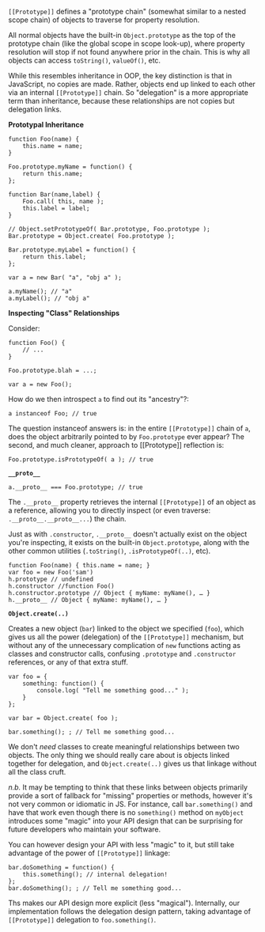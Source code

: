 `[[Prototype]]` defines a "prototype chain" (somewhat similar to a nested scope chain) of objects to traverse for property resolution.

All normal objects have the built-in `Object.prototype` as the top of the prototype chain (like the global scope in scope look-up), where property resolution will stop if not found anywhere prior in the chain. This is why all objects can access `toString()`, `valueOf()`, etc.

While this resembles inheritance in OOP, the key distinction is that in JavaScript, no copies are made. Rather, objects end up linked to each other via an internal `[[Prototype]]` chain. So "delegation" is a more appropriate term than inheritance, because these relationships are not copies but delegation links.

**Prototypal Inheritance**

	function Foo(name) {
		this.name = name;
	}

	Foo.prototype.myName = function() {
		return this.name;
	};

	function Bar(name,label) {
		Foo.call( this, name );
		this.label = label;
	}

	// Object.setPrototypeOf( Bar.prototype, Foo.prototype );
	Bar.prototype = Object.create( Foo.prototype );

	Bar.prototype.myLabel = function() {
		return this.label;
	};

	var a = new Bar( "a", "obj a" );

	a.myName(); // "a"
	a.myLabel(); // "obj a"

**Inspecting "Class" Relationships**

Consider:

	function Foo() {
		// ...
	}

	Foo.prototype.blah = ...;

	var a = new Foo();

How do we then introspect `a` to find out its "ancestry"?:

	a instanceof Foo; // true

The question instanceof answers is: in the entire `[[Prototype]]` chain of `a`, does the object arbitrarily pointed to by `Foo.prototype` ever appear? The second, and much cleaner, approach to [[Prototype]] reflection is:

	Foo.prototype.isPrototypeOf( a ); // true

**`__proto__`**

	a.__proto__ === Foo.prototype; // true

The `.__proto__` property retrieves the internal `[[Prototype]]` of an object as a reference, allowing you to directly inspect (or even traverse: `.__proto__.__proto__...`) the chain.

Just as with `.constructor`, `.__proto__` doesn't actually exist on the object you're inspecting, it exists on the built-in `Object.prototype`, along with the other common utilities (`.toString()`, `.isPrototypeOf(..)`, etc).

	function Foo(name) { this.name = name; }
	var foo = new Foo('sam')
	h.prototype // undefined
	h.constructor //function Foo()
	h.constructor.prototype // Object { myName: myName(), … }
	h.__proto__ // Object { myName: myName(), … }

**`Object.create(..)`**

Creates a new object (`bar`) linked to the object we specified (`foo`), which gives us all the power (delegation) of the `[[Prototype]]` mechanism, but without any of the unnecessary complication of `new` functions acting as classes and constructor calls, confusing `.prototype` and `.constructor` references, or any of that extra stuff.

	var foo = {
		something: function() {
			console.log( "Tell me something good..." );
		}
	};

	var bar = Object.create( foo );

	bar.something(); ; // Tell me something good...

We don't *need* classes to create meaningful relationships between two objects. The only thing we should really care about is objects linked together for delegation, and `Object.create(..)` gives us that linkage without all the class cruft.

*n.b.* It may be tempting to think that these links between objects primarily provide a sort of fallback for "missing" properties or methods, however it's not very common or idiomatic in JS. For instance, call `bar.something()` and have that work even though there is no `something()` method on `myObject` introduces some "magic" into your API design that can be surprising for future developers who maintain your software.

You can however design your API with less "magic" to it, but still take advantage of the power of `[[Prototype]]` linkage:

	bar.doSomething = function() {
		this.something(); // internal delegation!
	};
	bar.doSomething(); ; // Tell me something good...

Ths makes our API design more explicit (less "magical"). Internally, our implementation follows the delegation design pattern, taking advantage of `[[Prototype]]` delegation to `foo.something()`.